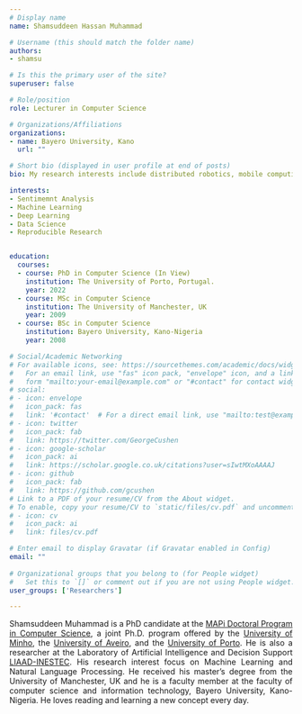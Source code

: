 ```yaml
---
# Display name
name: Shamsuddeen Hassan Muhammad

# Username (this should match the folder name)
authors:
- shamsu

# Is this the primary user of the site?
superuser: false

# Role/position
role: Lecturer in Computer Science

# Organizations/Affiliations
organizations:
- name: Bayero University, Kano
  url: ""

# Short bio (displayed in user profile at end of posts)
bio: My research interests include distributed robotics, mobile computing and programmable matter.

interests:
- Sentimemnt Analysis
- Machine Learning
- Deep Learning
- Data Science
- Reproducible Research


education:
  courses:
  - course: PhD in Computer Science (In View)
    institution: The University of Porto, Portugal.
    year: 2022
  - course: MSc in Computer Science
    institution: The University of Manchester, UK 
    year: 2009
  - course: BSc in Computer Science
    institution: Bayero University, Kano-Nigeria
    year: 2008

# Social/Academic Networking
# For available icons, see: https://sourcethemes.com/academic/docs/widgets/#icons
#   For an email link, use "fas" icon pack, "envelope" icon, and a link in the
#   form "mailto:your-email@example.com" or "#contact" for contact widget.
# social:
# - icon: envelope
#   icon_pack: fas
#   link: '#contact'  # For a direct email link, use "mailto:test@example.org".
# - icon: twitter
#   icon_pack: fab
#   link: https://twitter.com/GeorgeCushen
# - icon: google-scholar
#   icon_pack: ai
#   link: https://scholar.google.co.uk/citations?user=sIwtMXoAAAAJ
# - icon: github
#   icon_pack: fab
#   link: https://github.com/gcushen
# Link to a PDF of your resume/CV from the About widget.
# To enable, copy your resume/CV to `static/files/cv.pdf` and uncomment the lines below.  
# - icon: cv
#   icon_pack: ai
#   link: files/cv.pdf

# Enter email to display Gravatar (if Gravatar enabled in Config)
email: ""
  
# Organizational groups that you belong to (for People widget)
#   Set this to `[]` or comment out if you are not using People widget.  
user_groups: ['Researchers']

---
```

Shamsuddeen Muhammad is a PhD candidate at the [MAPi Doctoral Program in Computer Science](https://mapi.map.edu.pt/pages/1), a joint Ph.D. program offered by the [University of Minho](https://www.uminho.pt/EN/Pages/default.aspx), the [University of Aveiro](https://www.ua.pt/#/), and the [University of Porto](https://sigarra.up.pt/up/en/WEB_BASE.GERA_PAGINA?p_pagina=home). He is also a researcher at the Laboratory of Artificial Intelligence and Decision Support [LIAAD-INESTEC](https://www.inesctec.pt/en#intro). His research interest focus on Machine Learning and Natural Language Processing. 
He received his master’s degree from the University of Manchester, UK and he is a faculty member at the faculty of computer science and information technology, Bayero University, Kano-Nigeria. He loves reading and learning a new concept every day.


<style>
body {
text-align: justify}
</style>
